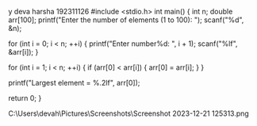 y deva harsha
192311126
#include <stdio.h>
int main() {
  int n;
  double arr[100];
  printf("Enter the number of elements (1 to 100): ");
  scanf("%d", &n);

  for (int i = 0; i < n; ++i) {
    printf("Enter number%d: ", i + 1);
    scanf("%lf", &arr[i]);
  }

  for (int i = 1; i < n; ++i) {
    if (arr[0] < arr[i]) {
      arr[0] = arr[i];
    }
  }

  printf("Largest element = %.2lf", arr[0]);

  return 0;
}

C:\Users\devah\Pictures\Screenshots\Screenshot 2023-12-21 125313.png
